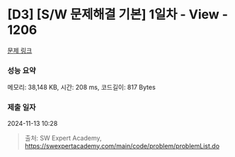 # [D3] [S/W 문제해결 기본] 1일차 - View - 1206 

[문제 링크](https://swexpertacademy.com/main/code/problem/problemDetail.do?contestProbId=AV134DPqAA8CFAYh) 

### 성능 요약

메모리: 38,148 KB, 시간: 208 ms, 코드길이: 817 Bytes

### 제출 일자

2024-11-13 10:28



> 출처: SW Expert Academy, https://swexpertacademy.com/main/code/problem/problemList.do